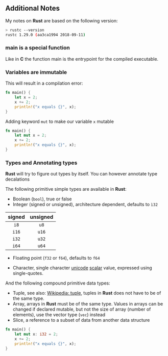 ## Additional Notes

My notes on **Rust** are based on the following version:

```bash
> rustc --version
rustc 1.29.0 (aa3ca1994 2018-09-11)
```


### main is a special function

Like in **C** the function main is the entrypoint for the compiled executable.

### Variables are immutable

This will result in a compilation error:

```rust
fn main() {
    let x = 2;
    x += 2;
    println!("x equals {}", x);
}
```

Adding keyword `mut` to make our variable `x` mutable

```rust
fn main() {
    let mut x = 2;
    x += 2;
    println!("x equals {}", x);
}
```

### Types and Annotating types

**Rust** will try to figure out types by itself. You can however annotate type decalations

The following primitive simple types are available in **Rust**:

- Boolean (`bool`), true or false
- Integer (signed or unsigned), architecture dependent, defaults to `ì32`

| signed | unsigned |
| :------------: | :------------: |
| `i8` | `u8` |
|  `i16` | `u16` |
| `i32` | `u32` |
| `i64` | `u64`|

- Floating point (`f32` or `f64`), defaults to `f64`

- Character, single character [unicode](https://en.wikipedia.org/wiki/Unicode) [scalar](https://en.wikipedia.org/wiki/Variable_(computer_science)) value, expressed using single-quotes.

And the following compound primitive data types:

- Tuple, see also: [Wikipedia: tuple](https://en.wikipedia.org/wiki/Tuple), tuples in **Rust** does not have to be of the same type.
- Array, arrays in **Rust** must be of the same type. Values in arrays can be changed if declared mutable, but not the size of array (number of elements), use the vector type (`vec`) instead
- Slice, a reference to a subset of data from another data structure

```rust
fn main() {
    let mut x: i32 = 2;
    x += 2;
    println!("x equals {}", x);
}
```
